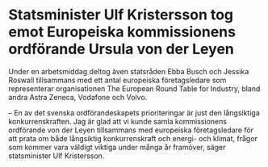 # Statsminister Ulf Kristersson tog emot Europeiska kommissionens ordförande Ursula von der Leyen

Under en arbetsmiddag deltog även statsråden Ebba Busch och Jessika Roswall tillsammans med ett antal europeiska företagsledare som representerar organisationen The European Round Table for Industry, bland andra Astra Zeneca, Vodafone och Volvo.

– En av det svenska ordförandeskapets prioriteringar är just den långsiktiga konkurrenskraften. Jag är glad att vi kunde samla kommissionens ordförande von der Leyen tillsammans med europeiska företagsledare för att prata om både långsiktig konkurrenskraft och energi- och klimat, frågor som kommer vara väldigt viktiga under många år framöver, säger statsminister Ulf Kristersson.
